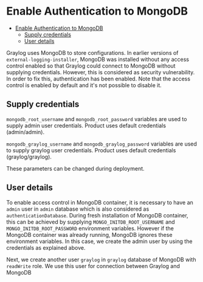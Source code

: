 # Enable Authentication to MongoDB

* [Enable Authentication to MongoDB](#enable-authentication-to-mongodb)
  * [Supply credentials](#supply-credentials)
  * [User details](#user-details)

Graylog uses MongoDB to store configurations. In earlier versions of `external-logging-installer`, MongoDB was
installed without any access control enabled so that Graylog could connect to MongoDB without supplying credentials.
However, this is considered as security vulnerability. In order to fix this, authentication has been enabled.
Note that the access control is enabled by default and it's not possible to disable it.

## Supply credentials

`mongodb_root_username` and `mongodb_root_password` variables are used to supply admin user credentials.
Product uses default credentials (admin/admin).

`mongodb_graylog_username` and `mongodb_graylog_password` variables are used to supply graylog user credentials.
Product uses default credentials (graylog/graylog).

These parameters can be changed during deployment.

## User details

To enable access control in MongoDB container, it is necessary to have an `admin` user in `admin` database
which is also considered as `authenticationDatabase`. During fresh installation of MongoDB container, this can be
achieved by supplying `MONGO_INITDB_ROOT_USERNAME` and `MONGO_INITDB_ROOT_PASSWORD` environment variables.
However if the MongoDB container was already running, MongoDB ignores these environment variables. In this case,
we create the admin user by using the credentials as explained above.

Next, we create another user `graylog` in `graylog` database of MongoDB with `readWrite` role. We use this user
for connection between Graylog and MongoDB
